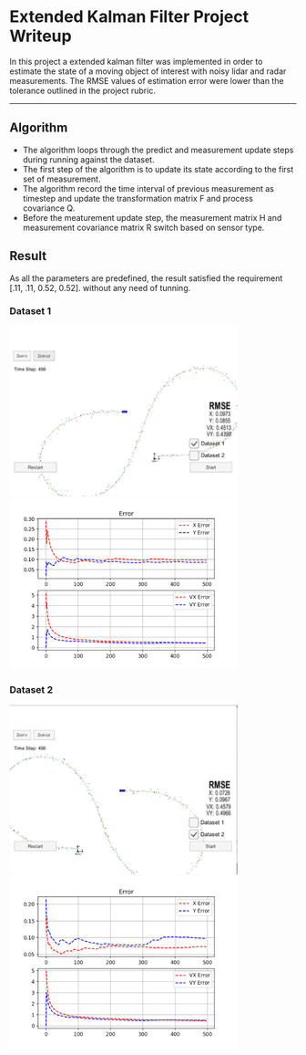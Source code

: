 # Extended Kalman Filter Project Writeup

In this project a extended kalman filter was implemented in order to estimate the state of a moving object of interest with noisy lidar and radar measurements. 
The RMSE values of estimation error were lower than the tolerance outlined in the project rubric. 


---

[image1]: ./CarND_Extended_Kalman_Filter_Project/CarND_Extended_Kalman_Filter_Project/Bildschirmfoto1.png "Bildschirmfoto1"
[image2]: ./CarND_Extended_Kalman_Filter_Project/CarND_Extended_Kalman_Filter_Project/Bildschirmfoto2.png "Bildschirmfoto2"
[image3]: ./CarND_Extended_Kalman_Filter_Project/CarND_Extended_Kalman_Filter_Project/dataset1.png "dataset1"
[image4]: ./CarND_Extended_Kalman_Filter_Project/CarND_Extended_Kalman_Filter_Project/dataset2.png "dataset2"

## Algorithm

* The algorithm loops through the predict and measurement update steps during running against the dataset.
* The first step of the algorithm is to update its state according to the first set of measurement.
* The algorithm record the time interval of previous measurement as timestep and update the transformation matrix F and process 
covariance Q.
* Before the meaturement update step, the measurement matrix H and measurement covariance matrix R switch based on sensor type.

## Result
As all the parameters are predefined, the result satisfied the requirement [.11, .11, 0.52, 0.52]. without any need of tunning.
### Dataset 1
<p float="left">
  <img src="/CarND_Extended_Kalman_Filter_Project/CarND_Extended_Kalman_Filter_Project/Bildschirmfoto1.png" width="400" />
  <img src="/CarND_Extended_Kalman_Filter_Project/CarND_Extended_Kalman_Filter_Project/dataset1.png" width="400" /> 
</p>

### Dataset 2
<p float="left">
  <img src="/CarND_Extended_Kalman_Filter_Project/CarND_Extended_Kalman_Filter_Project/Bildschirmfoto2.png" width="400" />
  <img src="/CarND_Extended_Kalman_Filter_Project/CarND_Extended_Kalman_Filter_Project/dataset2.png" width="400" /> 
</p>

